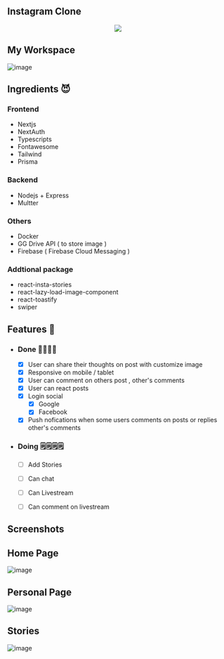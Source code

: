 ## Instagram Clone 


  

<p align="center">
<!--   [![Screenshot 2023-04-24 141536]()]() -->
  <img src="https://user-images.githubusercontent.com/86192249/233925320-9b48a5ed-e76c-4d6a-92a8-b6c0539fe0cc.png"
</p>

## My Workspace

![image](https://user-images.githubusercontent.com/86192249/233915280-895f6837-4191-4994-a849-c421a9dbfc69.png)

## Ingredients 😈
  
### Frontend
  - Nextjs 
  - NextAuth
  - Typescripts
  - Fontawesome
  - Tailwind 
  - Prisma 
### Backend
  - Nodejs + Express 
  - Multter 
### Others
  - Docker
  - GG Drive API ( to store image )
  - Firebase ( Firebase Cloud Messaging )
### Addtional package 
  - react-insta-stories
  - react-lazy-load-image-component
  - react-toastify
  - swiper
  
## Features 🤔
  - ### Done 🎉🎉🎉🎉
    - [x] User can share their thoughts on post with customize image
    - [x] Responsive on mobile / tablet
    - [x] User can comment on others post , other's comments
    - [x] User can react posts
    - [x] Login social
      - [X] Google 
      - [x] Facebook
    - [x] Push nofications when some users comments on posts or replies other's comments
    
  - ### Doing 🗒🗒🗒🗒
    - [ ] Add Stories 
    - [ ] Can chat 
    - [ ] Can Livestream 
    - [ ] Can comment on livestream
    
    
    
  




## Screenshots


## Home Page

![image](https://user-images.githubusercontent.com/86192249/233914920-cb0ff13e-7f37-4a74-b27c-4911ceb77511.png)

## Personal Page

![image](https://user-images.githubusercontent.com/86192249/233915067-96ffae45-b1e1-4062-a08a-4bc398b6541b.png)
  
## Stories 

  ![image](https://github.com/GiaThuanKaren/Instagram_Clone/assets/86192249/d03318ca-7da7-47d2-b0f9-e5129b505e79)


